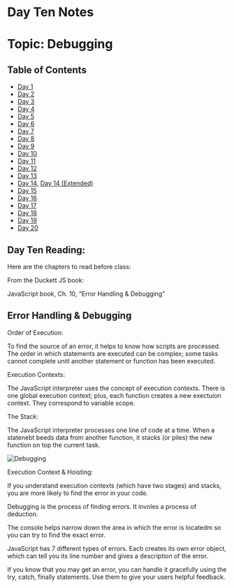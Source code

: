 # Day Ten Notes

# Topic: Debugging

## Table of Contents

- [Day 1](class-01.md)
- [Day 2](class-02.md)
- [Day 3](class-03.md)
- [Day 4](class-04.md)
- [Day 5](class-05.md)
- [Day 6](class-06.md)
- [Day 7](class-07.md)
- [Day 8](class-08.md)
- [Day 9](class-09.md)
- [Day 10](class-10.md)
- [Day 11](class-11.md)
- [Day 12](class-12.md)
- [Day 13](class-13.md)
- [Day 14](class-14.md), [Day 14 (Extended)](class-14b.md)
- [Day 15](class-15.md)
- [Day 16](class-16.md)
- [Day 17](class-17.md)
- [Day 18](class-18.md)
- [Day 19](class-19.md)
- [Day 20](class-20.md)

## Day Ten Reading:

Here are the chapters to read before class:

From the Duckett JS book:

JavaScript book, Ch. 10, “Error Handling & Debugging”

## Error Handling & Debugging


Order of Execution:

  To find the source of an error, it helps to know how scripts are processed. The order in which statements are executed can be complex; some tasks cannot complete unitl another statement or function has been executed.



Execution Contexts:

  The JavaScript interpreter uses the concept of execution contexts. There is one global execution context; plus, each function creates a new exectuion context. They correspond to variable scope.


The Stack:

  The JavaScript interpreter processes one line of code at a time. When a statenebt beeds data from another function, it stacks (or piles) the new function on top the current task.

![Debugging](https://external-content.duckduckgo.com/iu/?u=https%3A%2F%2Fcdn.lynda.com%2Fcourses%2F112414-636410898922723692_338x600_thumb.jpg&f=1&nofb=1)


Execution Context & Hoisting:

If you understand execution contexts (which have two stages) and stacks, you are more likely to find the error in your code.

Debugging is the process of finding errors. It involes a process of deduction.

The console helps narrow down the area in which the error is locatedm so you can try to find the exact error.

JavaScript has 7 different types of errors. Each creates its own error object, which can tell you its line number and gives a description of the error.

If you know that you may get an error, you can handle it gracefully using the try, catch, finally statements. Use them to give your users helpful feedback.
